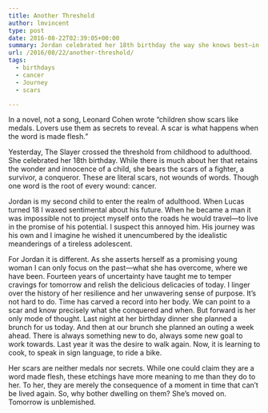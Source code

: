 ```yaml
---
title: Another Threshold
author: lmvincent
type: post
date: 2016-08-22T02:39:05+00:00
summary: Jordan celebrated her 18th birthday the way she knows best—in the moment with an eye toward tomorrow.
url: /2016/08/22/another-threshold/
tags:
  - birthdays
  - cancer
  - Journey
  - scars

---
```

In a novel, not a song, Leonard Cohen wrote “children show scars like medals. Lovers use them as secrets to reveal. A scar is what happens when the word is made flesh.”

Yesterday, The Slayer crossed the threshold from childhood to adulthood. She celebrated her 18th birthday. While there is much about her that retains the wonder and innocence of a child, she bears the scars of a fighter, a survivor, a conqueror. These are literal scars, not wounds of words. Though one word is the root of every wound: cancer.



Jordan is my second child to enter the realm of adulthood. When Lucas turned 18 I waxed sentimental about his future. When he became a man it was impossible not to project myself onto the roads he would travel—to live in the promise of his potential. I suspect this annoyed him. His journey was his own and I imagine he wished it unencumbered by the idealistic meanderings of a tireless adolescent.

For Jordan it is different. As she asserts herself as a promising young woman I can only focus on the past—what she has overcome, where we have been. Fourteen years of uncertainty have taught me to temper cravings for tomorrow and relish the delicious delicacies of today. I linger over the history of her resilience and her unwavering sense of purpose. It&#8217;s not hard to do. Time has carved a record into her body. We can point to a scar and know precisely what she conquered and when. But forward is her only mode of thought. Last night at her birthday dinner she planned a brunch for us today. And then at our brunch she planned an outing a week ahead. There is always something new to do, always some new goal to work towards. Last year it was the desire to walk again. Now, it is learning to cook, to speak in sign language, to ride a bike.

Her scars are neither medals nor secrets. While one could claim they are a word made flesh, these etchings have more meaning to me than they do to her. To her, they are merely the consequence of a moment in time that can&#8217;t be lived again. So, why bother dwelling on them? She’s moved on. Tomorrow is unblemished.